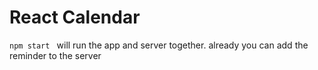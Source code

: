 # React Calendar

```npm start ``` will run the app and server together. 
already you can add the reminder to the server 